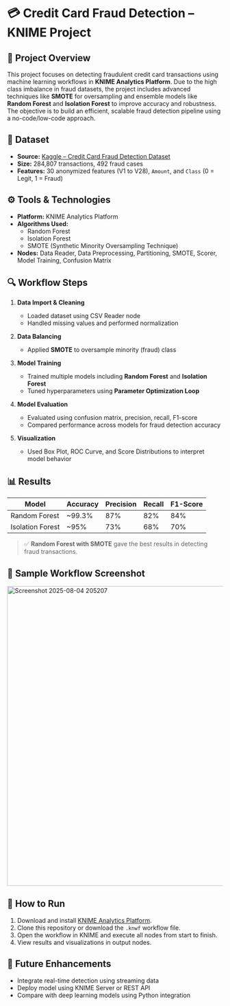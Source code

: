 # 💳 Credit Card Fraud Detection – KNIME Project

## 🧾 Project Overview

This project focuses on detecting fraudulent credit card transactions using machine learning workflows in **KNIME Analytics Platform**. Due to the high class imbalance in fraud datasets, the project includes advanced techniques like **SMOTE** for oversampling and ensemble models like **Random Forest** and **Isolation Forest** to improve accuracy and robustness. The objective is to build an efficient, scalable fraud detection pipeline using a no-code/low-code approach.


## 📁 Dataset

- **Source:** [Kaggle – Credit Card Fraud Detection Dataset](https://www.kaggle.com/mlg-ulb/creditcardfraud)  
- **Size:** 284,807 transactions, 492 fraud cases  
- **Features:** 30 anonymized features (V1 to V28), `Amount`, and `Class` (0 = Legit, 1 = Fraud)


## ⚙️ Tools & Technologies

- **Platform:** KNIME Analytics Platform  
- **Algorithms Used:**  
  - Random Forest  
  - Isolation Forest  
  - SMOTE (Synthetic Minority Oversampling Technique)  
- **Nodes:** Data Reader, Data Preprocessing, Partitioning, SMOTE, Scorer, Model Training, Confusion Matrix


## 🔍 Workflow Steps

1. **Data Import & Cleaning**
   - Loaded dataset using CSV Reader node
   - Handled missing values and performed normalization

2. **Data Balancing**
   - Applied **SMOTE** to oversample minority (fraud) class

3. **Model Training**
   - Trained multiple models including **Random Forest** and **Isolation Forest**
   - Tuned hyperparameters using **Parameter Optimization Loop**

4. **Model Evaluation**
   - Evaluated using confusion matrix, precision, recall, F1-score
   - Compared performance across models for fraud detection accuracy

5. **Visualization**
   - Used Box Plot, ROC Curve, and Score Distributions to interpret model behavior


## 📊 Results

| Model           | Accuracy | Precision | Recall | F1-Score |
|----------------|----------|-----------|--------|----------|
| Random Forest   | ~99.3%   | 87%       | 82%    | 84%      |
| Isolation Forest| ~95%     | 73%       | 68%    | 70%      |

> ✅ **Random Forest with SMOTE** gave the best results in detecting fraud transactions.


## 📸 Sample Workflow Screenshot
<img width="712" height="698" alt="Screenshot 2025-08-04 205207" src="https://github.com/user-attachments/assets/5f17f314-9a10-4a90-8542-097af48973e8" />

## 🚀 How to Run

1. Download and install [KNIME Analytics Platform](https://www.knime.com/downloads).
2. Clone this repository or download the `.knwf` workflow file.
3. Open the workflow in KNIME and execute all nodes from start to finish.
4. View results and visualizations in output nodes.


## 📌 Future Enhancements

- Integrate real-time detection using streaming data  
- Deploy model using KNIME Server or REST API  
- Compare with deep learning models using Python integration

